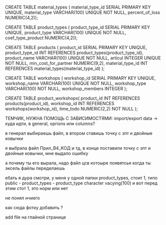 CREATE TABLE material_types ( material_type_id SERIAL PRIMARY KEY UNIQUE, material_type VARCHAR(100) UNIQUE NOT NULL, percent_of_loss NUMERIC(4,2));

CREATE TABLE product_types ( product_type_id SERIAL PRIMARY KEY UNIQUE, product_type VARCHAR(100) UNIQUE NOT NULL, coef_type_product NUMERIC(4,2));

CREATE TABLE products ( product_id SERIAL PRIMARY KEY UNIQUE, product_type_id INT REFERENCES product_types(product_type_id), product_name VARCHAR(100) UNIQUE NOT NULL, articul INTEGER UNIQUE NOT NULL, min_cost_for_partner NUMERIC(9,2), material_type_id INT REFERENCES material_types(material_type_id) );

CREATE TABLE workshops ( workshop_id SERIAL PRIMARY KEY UNIQUE, workshop_name VARCHAR(100) UNIQUE NOT NULL, workshop_type VARCHAR(100) NOT NULL, workshop_members INTEGER );

CREATE TABLE product_workshops( product_id INT REFERENCES products(product_id), workshop_id INT REFERENCES workshops(workshop_id), time_todo NUMERIC(2,2) NOT NULL );

ТЕМЧИК, НУЖНА ПОМОЩЬ С ЗАВИСИМОСТЯМИ: import/export data -> куда идти, в general, oprions или columns?

в генерал выбираешь файл, в  втором ставишь точку с зпт и двойные ковычки


я выбрала файл Прил_В4_КОД и тд, в конце поставили точку с зпт и двойные ковычки, мне выдало ошибку 

а почему ты его вырала, надо файл цсв котоыре появятсья когда ты эксель файлы переделаешь 

ебать я дура 
смотри, у меня у одной папки product_types, стоит 1, типо public - product_types - product_type character vacying(100) и вот перед этим стот 1, это норм или нет 

не понял нчиего

как сюда фотку добавить ?


add file на глайной странице
